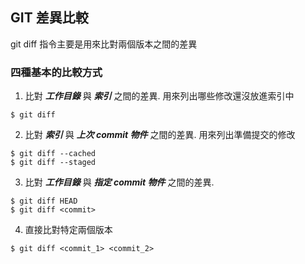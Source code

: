## GIT 差異比較

git diff 指令主要是用來比對兩個版本之間的差異

### 四種基本的比較方式

1. 比對 ___工作目錄___ 與 ___索引___ 之間的差異. 用來列出哪些修改還沒放進索引中
```
$ git diff
```

2. 比對 ___索引___ 與 ___上次 commit 物件___ 之間的差異. 用來列出準備提交的修改
```
$ git diff --cached
$ git diff --staged
```

3. 比對 ___工作目錄___ 與 ___指定 commit 物件___ 之間的差異.
```
$ git diff HEAD
$ git diff <commit>
```

4. 直接比對特定兩個版本
```
$ git diff <commit_1> <commit_2>
```